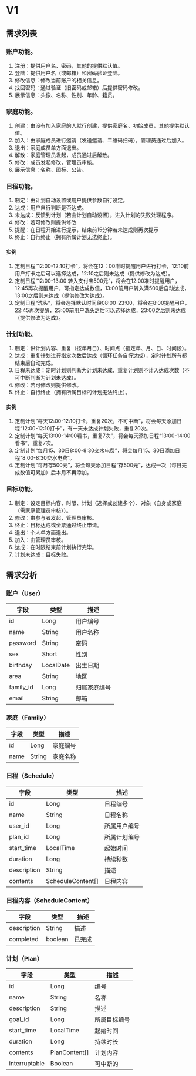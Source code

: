 # V1
## 需求列表
### 账户功能。
1. 注册：提供用户名、密码，其他的提供默认值。
2. 登陆：提供用户名（或邮箱）和密码验证登陆。
3. 修改信息：修改当前账户的相关信息。
4. 找回密码：通过验证（旧密码或邮箱）后提供密码修改。
5. 展示信息：头像、名称、性别、年龄、籍贯。

### 家庭功能。
1. 创建：由没有加入家庭的人就行创建，提供家庭名、初始成员，其他提供默认值。
2. 加入：由家庭成员进行邀请（发送邀请、二维码扫码），管理员通过后加入。
3. 退出：家庭成员单方面退出。
4. 解散：家庭管理员发起，成员通过后解散。
5. 修改：成员发起修改，管理员审核。
6. 展示信息：名称、图标、公告。

### 日程功能。
1. 制定：由计划自动设置或用户提供参数自行设定。
2. 达成：用户自行判断是否达成。
3. 未达成：反馈到计划（若由计划自动设置），进入计划的失败处理程序。
4. 修改：若可修改则提供修改
5. 提醒：在日程开始进行提示，结束前15分钟若未达成则再次提示
6. 终止：自行终止（拥有所属计划无法终止）。

#### 实例
1. 定制日程“12:00-12:10打卡”，将会在12：00准时提醒用户进行打卡，12:10前用户打卡之后可以选择达成，12:10之后则未达成（提供修改为达成）。
2. 定制日程“12:00-13:00 转入支付宝500元”，将会在12:00准时提醒用户，12:45再次提醒用户，可指定达成数值，13:00前用户转入满500后自动达成，13:00之后则未达成（提供修改为达成）。
3. 定制日程“洗头”，将会选择默认时间段08:00-23:00，将会在8:00提醒用户，22:45再次提醒，23:00前用户洗头之后可以选择达成，23:00之后则未达成（提供修改为达成）。

### 计划功能。
1. 制定：供计划内容、重复（按年月日）、时间点（指定年、月、日、时间段）。
2. 达成：重复计划进行指定次数后达成（循环任务自行达成），定时计划所有都结束后自动完成。
3. 日程未达成：定时计划则判断为计划未达成，重复计划则不计入达成次数（不可中断判断为计划未达成）。
4. 修改：若可修改则提供修改。
5. 终止：自行终止（拥有所属目标的计划无法终止）。

#### 实例
1. 定制计划“每天12:00-12:10打卡，重复20次，不可中断”，将会每天添加日程“12:00-12:10打卡”，有一天未达成计划失败，重复20次。
2. 定制计划“每天13:00-14:00看书，重复7次”，将会每天添加日程“13:00-14:00看书”，重复7次。
3. 定制计划“每月15、30日8:00-8:30交水电费”，将会每月15、30日添加日程“8:00-8:30交水电费”。
4. 定制计划“每月存500元”，将会每天添加日程“存500元”，达成一次（每日完成数值可累加）后本月不再添加。


### 目标功能。
1. 制定：设定目标内容、时限、计划（选择或创建多个）、对象（自身或家庭（需家庭管理员审核））。
2. 修改：由参与者发起，管理员审核。
3. 终止：目标达成或全票通过终止申请。
4. 退出：个人单方面退出。
5. 加入：由管理员审核。
6. 达成：在时限结束前计划执行完毕。
7. 计划未达成：目标失败。

## 需求分析

### 账户（User）
| 字段        | 类型     | 描述   |
|-----------|--------|------|
| id        | Long   | 用户编号 |
| name      | String | 用户名称 |
| password  | String | 密码    |
| sex       | Short  | 性别    |
| birthday  | LocalDate | 出生日期 |
| area      | String    | 地区 |
| family_id | Long | 归属家庭编号 |
| email | String | 邮箱 |

### 家庭（Family）
| 字段          | 类型     | 描述   |
|-------------|--------|------|
| id          | Long   | 家庭编号 |
| name        | String | 家庭名称 |

### 日程（Schedule）
| 字段          | 类型                | 描述     |
|-------------|-------------------|--------|
| id          | Long              | 日程编号   |
| name        | String            | 日程名称   |
| user_id     | Long              | 所属用户编号 |
| plan_id     | Long              | 所属计划编号 |
| start_time  | LocalTime         | 起始时间   |
| duration    | Long              | 持续秒数   |
| description | String            | 描述     |
| contents    | ScheduleContent[] | 日程内容   |

### 日程内容（ScheduleContent）
| 字段          | 类型      | 描述  |
|-------------|---------|-----|
| description | String  | 描述  |
| completed   | boolean | 已完成 |

### 计划（Plan）
| 字段            | 类型            | 描述     |
|---------------|---------------|--------|
| id            | Long          | 编号     |
| name          | String        | 名称     |
| description   | String        | 描述     |
| goal_id       | Long          | 所属目标编号 |
| start_time    | LocalTime     | 起始时间   |
| duration      | Long          | 持续时长   |
| contents      | PlanContent[] | 计划内容   |
| interruptable | Boolean       | 可中断的   |


